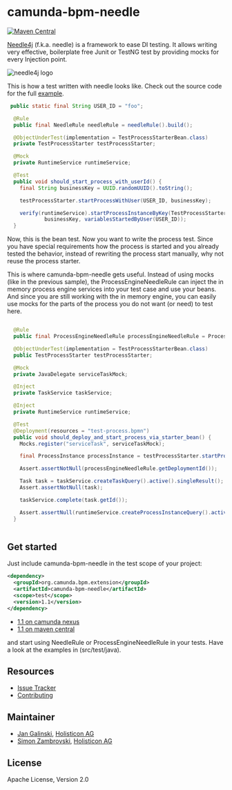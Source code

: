 # camunda-bpm-needle

[![Maven Central](https://maven-badges.herokuapp.com/maven-central/org.camunda.bpm.extension/camunda-bpm-needle/badge.svg)](https://maven-badges.herokuapp.com/maven-central/org.camunda.bpm.extension/camunda-bpm-needle)

[Needle4j](http://www.needle4j.org) (f.k.a. needle) is a framework to ease DI testing. It allows writing very effective, boilerplate free Junit or TestNG test by providing mocks for every Injection point.

![needle4j logo](https://github-camo.global.ssl.fastly.net/7141f70aa5224cbd50220ef265decf595091955c/687474703a2f2f6e6565646c652e73707265652e64652f7075626c69632f696d616765732f6e6565646c652d636f66666565637570732d33383070782e6a7067)

This is how a test written with needle looks like. Check out the source code for the full [example](https://github.com/camunda/camunda-bpm-needle/tree/master/src/test/java/org/camunda/bpm/needle/example).

```java 
 public static final String USER_ID = "foo";

  @Rule
  public final NeedleRule needleRule = needleRule().build();

  @ObjectUnderTest(implementation = TestProcessStarterBean.class)
  private TestProcessStarter testProcessStarter;

  @Mock
  private RuntimeService runtimeService;

  @Test
  public void should_start_process_with_userId() {
    final String businessKey = UUID.randomUUID().toString();

    testProcessStarter.startProcessWithUser(USER_ID, businessKey);

    verify(runtimeService).startProcessInstanceByKey(TestProcessStarterBean.PROCESS_KEY,
            businessKey, variablesStartedByUser(USER_ID));
  }
```

Now, this is the bean test. Now you want to write the process test. Since you have special requirements how the process is started and you already tested the behavior, instead of rewriting the process start manually, why not reuse the process starter.

This is where camunda-bpm-needle gets useful. Instead of using mocks (like in the previous sample), the ProcessEngineNeedleRule can inject the in memory process engine services into your test case and use your beans.
And since you are still working with the in memory engine, you can easily use mocks for the parts of the process you do not want (or need) to test here.

```java

  @Rule
  public final ProcessEngineNeedleRule processEngineNeedleRule = ProcessEngineNeedleRule.fluentNeedleRule(this).build();

  @ObjectUnderTest(implementation = TestProcessStarterBean.class)
  public TestProcessStarter testProcessStarter;

  @Mock
  private JavaDelegate serviceTaskMock;

  @Inject
  private TaskService taskService;

  @Inject
  private RuntimeService runtimeService;

  @Test
  @Deployment(resources = "test-process.bpmn")
  public void should_deploy_and_start_process_via_starter_bean() {
    Mocks.register("serviceTask", serviceTaskMock);

    final ProcessInstance processInstance = testProcessStarter.startProcessWithUser("foo", UUID.randomUUID().toString());

    Assert.assertNotNull(processEngineNeedleRule.getDeploymentId());

    Task task = taskService.createTaskQuery().active().singleResult();
    Assert.assertNotNull(task);

    taskService.complete(task.getId());

    Assert.assertNull(runtimeService.createProcessInstanceQuery().active().singleResult());
  }
  
```

## Get started

Just include camunda-bpm-needle in the test scope of your project:

```xml
<dependency>
  <groupId>org.camunda.bpm.extension</groupId>
  <artifactId>camunda-bpm-needle</artifactId>
  <scope>test</scope>
  <version>1.1</version>
</dependency>
```

* [1.1 on camunda nexus](https://app.camunda.com/nexus/content/repositories/camunda-bpm-community-extensions/org/camunda/bpm/extension/camunda-bpm-needle/1.1/)
* [1.1 on maven central](http://repo1.maven.org/maven2/org/camunda/bpm/extension/camunda-bpm-needle/1.1/)

and start using NeedleRule or ProcessEngineNeedleRule in your tests. Have a look at the examples in (src/test/java). 


## Resources

* [Issue Tracker](https://github.com/camunda/camunda-bpm-needle/issues)
* [Contributing](https://github.com/camunda/camunda-bpm-needle/blob/master/CONTRIBUTING.md) 


## Maintainer

* [Jan Galinski](https://github.com/jangalinski), [Holisticon AG](http://www.holisticon.de)
* [Simon Zambrovski](https://github.com/zambrovski), [Holisticon AG](http://www.holisticon.de)


## License

Apache License, Version 2.0


